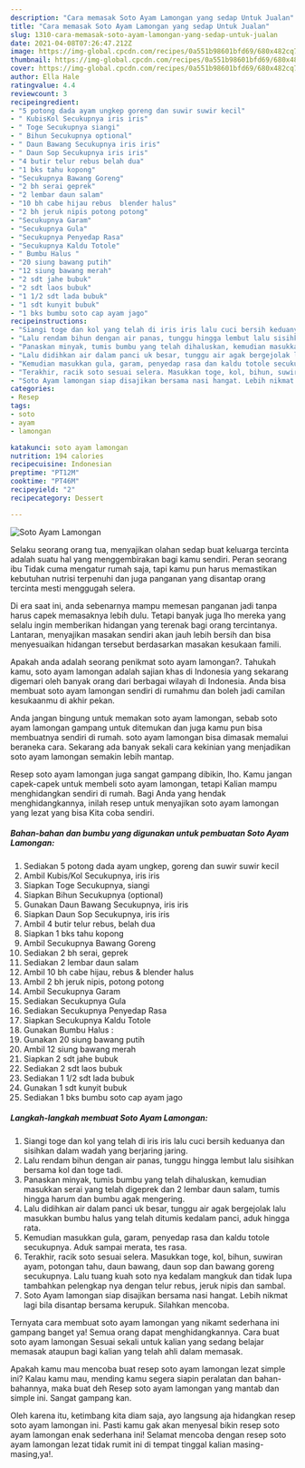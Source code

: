 ```yaml
---
description: "Cara memasak Soto Ayam Lamongan yang sedap Untuk Jualan"
title: "Cara memasak Soto Ayam Lamongan yang sedap Untuk Jualan"
slug: 1310-cara-memasak-soto-ayam-lamongan-yang-sedap-untuk-jualan
date: 2021-04-08T07:26:47.212Z
image: https://img-global.cpcdn.com/recipes/0a551b98601bfd69/680x482cq70/soto-ayam-lamongan-foto-resep-utama.jpg
thumbnail: https://img-global.cpcdn.com/recipes/0a551b98601bfd69/680x482cq70/soto-ayam-lamongan-foto-resep-utama.jpg
cover: https://img-global.cpcdn.com/recipes/0a551b98601bfd69/680x482cq70/soto-ayam-lamongan-foto-resep-utama.jpg
author: Ella Hale
ratingvalue: 4.4
reviewcount: 3
recipeingredient:
- "5 potong dada ayam ungkep goreng dan suwir suwir kecil"
- " KubisKol Secukupnya iris iris"
- " Toge Secukupnya siangi"
- " Bihun Secukupnya optional"
- " Daun Bawang Secukupnya iris iris"
- " Daun Sop Secukupnya iris iris"
- "4 butir telur rebus belah dua"
- "1 bks tahu kopong"
- "Secukupnya Bawang Goreng"
- "2 bh serai geprek"
- "2 lembar daun salam"
- "10 bh cabe hijau rebus  blender halus"
- "2 bh jeruk nipis potong potong"
- "Secukupnya Garam"
- "Secukupnya Gula"
- "Secukupnya Penyedap Rasa"
- "Secukupnya Kaldu Totole"
- " Bumbu Halus "
- "20 siung bawang putih"
- "12 siung bawang merah"
- "2 sdt jahe bubuk"
- "2 sdt laos bubuk"
- "1 1/2 sdt lada bubuk"
- "1 sdt kunyit bubuk"
- "1 bks bumbu soto cap ayam jago"
recipeinstructions:
- "Siangi toge dan kol yang telah di iris iris lalu cuci bersih keduanya dan sisihkan dalam wadah yang berjaring jaring."
- "Lalu rendam bihun dengan air panas, tunggu hingga lembut lalu sisihkan bersama kol dan toge tadi."
- "Panaskan minyak, tumis bumbu yang telah dihaluskan, kemudian masukkan serai yang telah digeprek dan 2 lembar daun salam, tumis hingga harum dan bumbu agak mengering."
- "Lalu didihkan air dalam panci uk besar, tunggu air agak bergejolak lalu masukkan bumbu halus yang telah ditumis kedalam panci, aduk hingga rata."
- "Kemudian masukkan gula, garam, penyedap rasa dan kaldu totole secukupnya. Aduk sampai merata, tes rasa."
- "Terakhir, racik soto sesuai selera. Masukkan toge, kol, bihun, suwiran ayam, potongan tahu, daun bawang, daun sop dan bawang goreng secukupnya. Lalu tuang kuah soto nya kedalam mangkuk dan tidak lupa tambahkan pelengkap nya dengan telur rebus, jeruk nipis dan sambal."
- "Soto Ayam lamongan siap disajikan bersama nasi hangat. Lebih nikmat lagi bila disantap bersama kerupuk. Silahkan mencoba."
categories:
- Resep
tags:
- soto
- ayam
- lamongan

katakunci: soto ayam lamongan 
nutrition: 194 calories
recipecuisine: Indonesian
preptime: "PT12M"
cooktime: "PT46M"
recipeyield: "2"
recipecategory: Dessert

---
```



![Soto Ayam Lamongan](https://img-global.cpcdn.com/recipes/0a551b98601bfd69/680x482cq70/soto-ayam-lamongan-foto-resep-utama.jpg)

Selaku seorang orang tua, menyajikan olahan sedap buat keluarga tercinta adalah suatu hal yang menggembirakan bagi kamu sendiri. Peran seorang ibu Tidak cuma mengatur rumah saja, tapi kamu pun harus memastikan kebutuhan nutrisi terpenuhi dan juga panganan yang disantap orang tercinta mesti menggugah selera.

Di era  saat ini, anda sebenarnya mampu memesan panganan jadi tanpa harus capek memasaknya lebih dulu. Tetapi banyak juga lho mereka yang selalu ingin memberikan hidangan yang terenak bagi orang tercintanya. Lantaran, menyajikan masakan sendiri akan jauh lebih bersih dan bisa menyesuaikan hidangan tersebut berdasarkan masakan kesukaan famili. 



Apakah anda adalah seorang penikmat soto ayam lamongan?. Tahukah kamu, soto ayam lamongan adalah sajian khas di Indonesia yang sekarang digemari oleh banyak orang dari berbagai wilayah di Indonesia. Anda bisa membuat soto ayam lamongan sendiri di rumahmu dan boleh jadi camilan kesukaanmu di akhir pekan.

Anda jangan bingung untuk memakan soto ayam lamongan, sebab soto ayam lamongan gampang untuk ditemukan dan juga kamu pun bisa membuatnya sendiri di rumah. soto ayam lamongan bisa dimasak memalui beraneka cara. Sekarang ada banyak sekali cara kekinian yang menjadikan soto ayam lamongan semakin lebih mantap.

Resep soto ayam lamongan juga sangat gampang dibikin, lho. Kamu jangan capek-capek untuk membeli soto ayam lamongan, tetapi Kalian mampu menghidangkan sendiri di rumah. Bagi Anda yang hendak menghidangkannya, inilah resep untuk menyajikan soto ayam lamongan yang lezat yang bisa Kita coba sendiri.

<!--inarticleads1-->

##### Bahan-bahan dan bumbu yang digunakan untuk pembuatan Soto Ayam Lamongan:

1. Sediakan 5 potong dada ayam ungkep, goreng dan suwir suwir kecil
1. Ambil  Kubis/Kol Secukupnya, iris iris
1. Siapkan  Toge Secukupnya, siangi
1. Siapkan  Bihun Secukupnya (optional)
1. Gunakan  Daun Bawang Secukupnya, iris iris
1. Siapkan  Daun Sop Secukupnya, iris iris
1. Ambil 4 butir telur rebus, belah dua
1. Siapkan 1 bks tahu kopong
1. Ambil Secukupnya Bawang Goreng
1. Sediakan 2 bh serai, geprek
1. Sediakan 2 lembar daun salam
1. Ambil 10 bh cabe hijau, rebus &amp; blender halus
1. Ambil 2 bh jeruk nipis, potong potong
1. Ambil Secukupnya Garam
1. Sediakan Secukupnya Gula
1. Sediakan Secukupnya Penyedap Rasa
1. Siapkan Secukupnya Kaldu Totole
1. Gunakan  Bumbu Halus :
1. Gunakan 20 siung bawang putih
1. Ambil 12 siung bawang merah
1. Siapkan 2 sdt jahe bubuk
1. Sediakan 2 sdt laos bubuk
1. Sediakan 1 1/2 sdt lada bubuk
1. Gunakan 1 sdt kunyit bubuk
1. Sediakan 1 bks bumbu soto cap ayam jago




<!--inarticleads2-->

##### Langkah-langkah membuat Soto Ayam Lamongan:

1. Siangi toge dan kol yang telah di iris iris lalu cuci bersih keduanya dan sisihkan dalam wadah yang berjaring jaring.
1. Lalu rendam bihun dengan air panas, tunggu hingga lembut lalu sisihkan bersama kol dan toge tadi.
1. Panaskan minyak, tumis bumbu yang telah dihaluskan, kemudian masukkan serai yang telah digeprek dan 2 lembar daun salam, tumis hingga harum dan bumbu agak mengering.
1. Lalu didihkan air dalam panci uk besar, tunggu air agak bergejolak lalu masukkan bumbu halus yang telah ditumis kedalam panci, aduk hingga rata.
1. Kemudian masukkan gula, garam, penyedap rasa dan kaldu totole secukupnya. Aduk sampai merata, tes rasa.
1. Terakhir, racik soto sesuai selera. Masukkan toge, kol, bihun, suwiran ayam, potongan tahu, daun bawang, daun sop dan bawang goreng secukupnya. Lalu tuang kuah soto nya kedalam mangkuk dan tidak lupa tambahkan pelengkap nya dengan telur rebus, jeruk nipis dan sambal.
1. Soto Ayam lamongan siap disajikan bersama nasi hangat. Lebih nikmat lagi bila disantap bersama kerupuk. Silahkan mencoba.




Ternyata cara membuat soto ayam lamongan yang nikamt sederhana ini gampang banget ya! Semua orang dapat menghidangkannya. Cara buat soto ayam lamongan Sesuai sekali untuk kalian yang sedang belajar memasak ataupun bagi kalian yang telah ahli dalam memasak.

Apakah kamu mau mencoba buat resep soto ayam lamongan lezat simple ini? Kalau kamu mau, mending kamu segera siapin peralatan dan bahan-bahannya, maka buat deh Resep soto ayam lamongan yang mantab dan simple ini. Sangat gampang kan. 

Oleh karena itu, ketimbang kita diam saja, ayo langsung aja hidangkan resep soto ayam lamongan ini. Pasti kamu gak akan menyesal bikin resep soto ayam lamongan enak sederhana ini! Selamat mencoba dengan resep soto ayam lamongan lezat tidak rumit ini di tempat tinggal kalian masing-masing,ya!.

